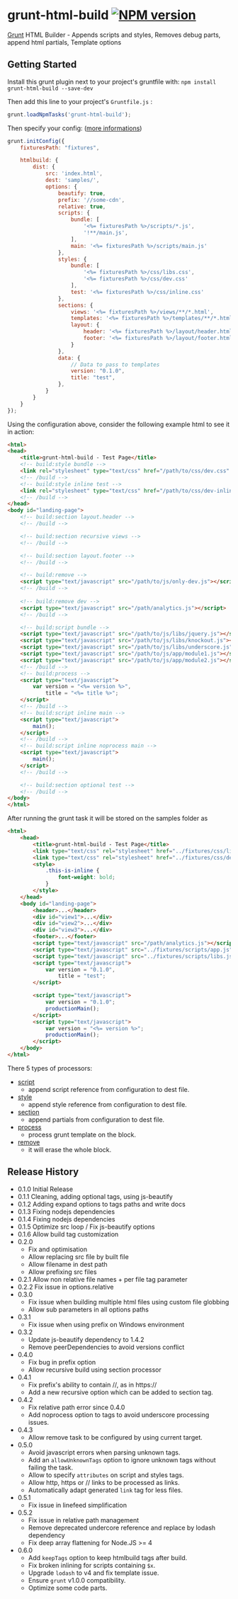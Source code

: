 # grunt-html-build [![NPM version](https://badge.fury.io/js/grunt-html-build.png)](http://badge.fury.io/js/grunt-html-build)

[Grunt][grunt] HTML Builder - Appends scripts and styles, Removes debug parts, append html partials, Template options

## Getting Started

Install this grunt plugin next to your project's gruntfile with: `npm install grunt-html-build --save-dev`

Then add this line to your project's `Gruntfile.js` :

```javascript
grunt.loadNpmTasks('grunt-html-build');
```

Then specify your config: ([more informations][doc-options])

```javascript
grunt.initConfig({
    fixturesPath: "fixtures",

    htmlbuild: {
        dist: {
            src: 'index.html',
            dest: 'samples/',
            options: {
                beautify: true,
                prefix: '//some-cdn',
                relative: true,
                scripts: {
                    bundle: [
                        '<%= fixturesPath %>/scripts/*.js',
                        '!**/main.js',
                    ],
                    main: '<%= fixturesPath %>/scripts/main.js'
                },
                styles: {
                    bundle: [
                        '<%= fixturesPath %>/css/libs.css',
                        '<%= fixturesPath %>/css/dev.css'
                    ],
                    test: '<%= fixturesPath %>/css/inline.css'
                },
                sections: {
                    views: '<%= fixturesPath %>/views/**/*.html',
                    templates: '<%= fixturesPath %>/templates/**/*.html',
                    layout: {
                        header: '<%= fixturesPath %>/layout/header.html',
                        footer: '<%= fixturesPath %>/layout/footer.html'
                    }
                },
                data: {
                    // Data to pass to templates
                    version: "0.1.0",
                    title: "test",
                },
            }
        }
    }
});
```

Using the configuration above, consider the following example html to see it in action:

```html
<html>
<head>
    <title>grunt-html-build - Test Page</title>
    <!-- build:style bundle -->
    <link rel="stylesheet" type="text/css" href="/path/to/css/dev.css" />
    <!-- /build -->
    <!-- build:style inline test -->
    <link rel="stylesheet" type="text/css" href="/path/to/css/dev-inline.css" />
    <!-- /build -->
</head>
<body id="landing-page">
    <!-- build:section layout.header -->
    <!-- /build -->

    <!-- build:section recursive views -->
    <!-- /build -->

    <!-- build:section layout.footer -->
    <!-- /build -->

    <!-- build:remove -->
    <script type="text/javascript" src="/path/to/js/only-dev.js"></script>
    <!-- /build -->
    
    <!-- build:remove dev -->
    <script type="text/javascript" src="/path/analytics.js"></script>
    <!-- /build -->

    <!-- build:script bundle -->
    <script type="text/javascript" src="/path/to/js/libs/jquery.js"></script>
    <script type="text/javascript" src="/path/to/js/libs/knockout.js"></script>
    <script type="text/javascript" src="/path/to/js/libs/underscore.js"></script>
    <script type="text/javascript" src="/path/to/js/app/module1.js"></script>
    <script type="text/javascript" src="/path/to/js/app/module2.js"></script>
    <!-- /build -->
    <!-- build:process -->
    <script type="text/javascript">
        var version = "<%= version %>",
            title = "<%= title %>";
    </script>
    <!-- /build -->
    <!-- build:script inline main -->
    <script type="text/javascript">
        main();
    </script>
    <!-- /build -->
    <!-- build:script inline noprocess main -->
    <script type="text/javascript">
        main();
    </script>
    <!-- /build -->

    <!-- build:section optional test -->
    <!-- /build -->
</body>
</html>
```

After running the grunt task it will be stored on the samples folder as

```html
<html>
    <head>
        <title>grunt-html-build - Test Page</title>
        <link type="text/css" rel="stylesheet" href="../fixtures/css/libs.css" />
        <link type="text/css" rel="stylesheet" href="../fixtures/css/dev.css" />
        <style>
            .this-is-inline {
                font-weight: bold;
            }
        </style>
    </head>
    <body id="landing-page">
        <header>...</header>
        <div id="view1">...</div>
        <div id="view2">...</div>
        <div id="view3">...</div>
        <footer>...</footer>
        <script type="text/javascript" src="/path/analytics.js"></script>
        <script type="text/javascript" src="../fixtures/scripts/app.js"></script>
        <script type="text/javascript" src="../fixtures/scripts/libs.js"></script>
        <script type="text/javascript">
            var version = "0.1.0",
                title = "test";
        </script>

        <script type="text/javascript">
            var version = "0.1.0";
            productionMain();
        </script>
        <script type="text/javascript">
            var version = "<%= version %>";
            productionMain();
        </script>
    </body>
</html>
```

There 5 types of processors:

 * [script][doc-scripts-styles]
    * append script reference from configuration to dest file.
 * [style][doc-scripts-styles]
    * append style reference from configuration to dest file.
 * [section][doc-sections]
    * append partials from configuration to dest file.
 * [process][doc-process]
    * process grunt template on the block.
 * [remove][doc-remove]
    * it will erase the whole block.

[grunt]: https://github.com/gruntjs/grunt
[doc-options]: https://github.com/spatools/grunt-html-build/wiki/Task-Options
[doc-scripts-styles]: https://github.com/spatools/grunt-html-build/wiki/Linking-Scripts-and-Styles
[doc-sections]: https://github.com/spatools/grunt-html-build/wiki/Creating-HTML-Sections
[doc-process]: https://github.com/spatools/grunt-html-build/wiki/Using-HTML-as-Template
[doc-remove]: https://github.com/spatools/grunt-html-build/wiki/Removing-parts
[doc-reuse]: https://github.com/spatools/grunt-html-build/wiki/Creating-reusable-HTML-Layout-Template

## Release History
* 0.1.0 Initial Release
* 0.1.1 Cleaning, adding optional tags, using js-beautify
* 0.1.2 Adding expand options to tags paths and write docs
* 0.1.3 Fixing nodejs dependencies
* 0.1.4 Fixing nodejs dependencies
* 0.1.5 Optimize src loop / Fix js-beautify options
* 0.1.6 Allow build tag customization
* 0.2.0 
    * Fix and optimisation
    * Allow replacing src file by built file
    * Allow filename in dest path
    * Allow prefixing src files
* 0.2.1 Allow non relative file names + per file tag parameter
* 0.2.2 Fix issue in options.relative
* 0.3.0
    * Fix issue when building multiple html files using custom file globbing
    * Allow sub parameters in all options paths
* 0.3.1
    * Fix issue when using prefix on Windows environment
* 0.3.2
    * Update js-beautify dependency to 1.4.2
    * Remove peerDependencies to avoid versions conflict
* 0.4.0
    * Fix bug in prefix option
    * Allow recursive build using section processor
* 0.4.1
    * Fix prefix's ability to contain //, as in https://
    * Add a new recursive option which can be added to section tag.
* 0.4.2
    * Fix relative path error since 0.4.0
    * Add noprocess option to tags to avoid underscore processing issues.
* 0.4.3
    * Allow remove task to be configured by using current target.
* 0.5.0
    * Avoid javascript errors when parsing unknown tags.
    * Add an `allowUnknownTags` option to ignore unknown tags without failing the task.
    * Allow to specify `attributes` on script and styles tags.
    * Allow http, https or // links to be processed as links.
    * Automatically adapt generated `link` tag for less files.
* 0.5.1
    * Fix issue in linefeed simplification
* 0.5.2
    * Fix issue in relative path management
    * Remove deprecated undercore reference and replace by lodash dependency
    * Fix deep array flattening for Node.JS >= 4
* 0.6.0
    * Add `keepTags` option to keep htmlbuild tags after build.
    * Fix broken inlining for scripts containing `$x`.
    * Upgrade `lodash` to v4 and fix template issue.
    * Ensure `grunt` v1.0.0 compatibility.
    * Optimize some code parts.